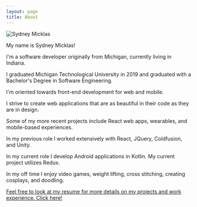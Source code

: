 ```yaml
---
layout: page
title: About
---
```


<img class="pink-shadow center" src="../assets/images/sydney-micklas.jpeg" alt="Sydney Micklas"/>

My name is Sydney Micklas! 

I'm a software developer originally from Michigan, currently living in Indiana.

I graduated Michigan Technological University in 2019 and graduated with a Bachelor's Degree in Software Engineering.

I'm oriented towards front-end development for web and mobile.

I strive to create web applications that are as beautiful in their code as they are in design. 

Some of my more recent projects include React web apps, wearables, and mobile-based experiences. 

In my previous role I worked extensively with React, JQuery, Coldfusion, and Unity.

In my current role I develop Android applications in Kotlin. My current project utilizes Redux.

In my off time I enjoy video games, weight lifting, cross stitching, creating cosplays, and doodling.

<a href="../assets/SydneyMicklasResume.pdf" target="_blank"> Feel free to look at my resume for more details on my projects and work experience. Click here!</a>